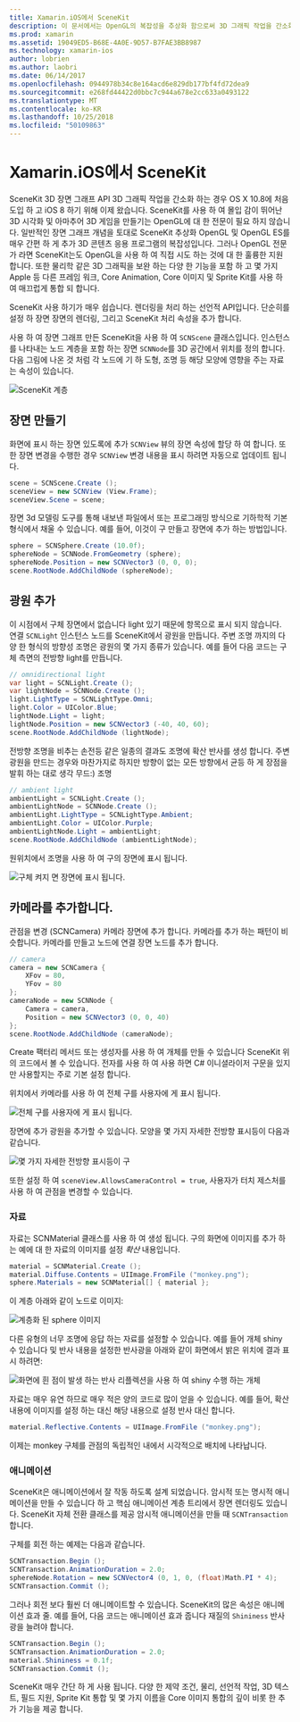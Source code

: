 ```yaml
---
title: Xamarin.iOS에서 SceneKit
description: 이 문서에서는 OpenGL의 복잡성을 추상화 함으로써 3D 그래픽 작업을 간소화 하는 3D 장면 그래프 API, SceneKit을 설명 합니다.
ms.prod: xamarin
ms.assetid: 19049ED5-B68E-4A0E-9D57-B7FAE3BB8987
ms.technology: xamarin-ios
author: lobrien
ms.author: laobri
ms.date: 06/14/2017
ms.openlocfilehash: 0944978b34c8e164acd6e829db177bf4fd72dea9
ms.sourcegitcommit: e268fd44422d0bbc7c944a678e2cc633a0493122
ms.translationtype: MT
ms.contentlocale: ko-KR
ms.lasthandoff: 10/25/2018
ms.locfileid: "50109863"
---
```

# <a name="scenekit-in-xamarinios"></a>Xamarin.iOS에서 SceneKit

SceneKit 3D 장면 그래프 API 3D 그래픽 작업을 간소화 하는 경우 OS X 10.8에 처음 도입 하 고 iOS 8 하기 위해 이제 왔습니다. SceneKit를 사용 하 여 몰입 감이 뛰어난 3D 시각화 및 아마추어 3D 게임을 만들기는 OpenGL에 대 한 전문이 필요 하지 않습니다. 일반적인 장면 그래프 개념을 토대로 SceneKit 추상화 OpenGL 및 OpenGL ES를 매우 간편 하 게 추가 3D 콘텐츠 응용 프로그램의 복잡성입니다. 그러나 OpenGL 전문가 라면 SceneKit는도 OpenGL을 사용 하 여 직접 시도 하는 것에 대 한 훌륭한 지원 합니다. 또한 물리학 같은 3D 그래픽을 보완 하는 다양 한 기능을 포함 하 고 몇 가지 Apple 등 다른 프레임 워크, Core Animation, Core 이미지 및 Sprite Kit를 사용 하 여 매끄럽게 통합 되 합니다.

SceneKit 사용 하기가 매우 쉽습니다. 렌더링을 처리 하는 선언적 API입니다. 단순히를 설정 하 장면 장면의 렌더링, 그리고 SceneKit 처리 속성을 추가 합니다.

사용 하 여 장면 그래프 만든 SceneKit을 사용 하 여 `SCNScene` 클래스입니다. 인스턴스를 나타내는 노드 계층을 포함 하는 장면 `SCNNode`를 3D 공간에서 위치를 정의 합니다. 다음 그림에 나온 것 처럼 각 노드에 기 하 도형, 조명 등 해당 모양에 영향을 주는 자료는 속성이 있습니다.

![](scenekit-images/image7.png "SceneKit 계층") 

## <a name="create-a-scene"></a>장면 만들기

화면에 표시 하는 장면 있도록에 추가 `SCNView` 뷰의 장면 속성에 할당 하 여 합니다. 또한 장면 변경을 수행한 경우 `SCNView` 변경 내용을 표시 하려면 자동으로 업데이트 됩니다.

```csharp
scene = SCNScene.Create ();
sceneView = new SCNView (View.Frame);
sceneView.Scene = scene;
```

장면 3d 모델링 도구를 통해 내보낸 파일에서 또는 프로그래밍 방식으로 기하학적 기본 형식에서 채울 수 있습니다. 예를 들어, 이것이 구 만들고 장면에 추가 하는 방법입니다.

```csharp
sphere = SCNSphere.Create (10.0f);
sphereNode = SCNNode.FromGeometry (sphere);
sphereNode.Position = new SCNVector3 (0, 0, 0);
scene.RootNode.AddChildNode (sphereNode);
```

## <a name="adding-light"></a>광원 추가

이 시점에서 구체 장면에서 없습니다 light 있기 때문에 항목으로 표시 되지 않습니다. 연결 `SCNLight` 인스턴스 노드를 SceneKit에서 광원을 만듭니다. 주변 조명 까지의 다양 한 형식의 방향성 조명은 광원의 몇 가지 종류가 있습니다. 예를 들어 다음 코드는 구체 측면의 전방향 light를 만듭니다.

```csharp
// omnidirectional light
var light = SCNLight.Create ();
var lightNode = SCNNode.Create ();
light.LightType = SCNLightType.Omni;
light.Color = UIColor.Blue;
lightNode.Light = light;
lightNode.Position = new SCNVector3 (-40, 40, 60);
scene.RootNode.AddChildNode (lightNode);
```

전방향 조명을 비추는 손전등 같은 일종의 결과도 조명에 확산 반사를 생성 합니다. 주변 광원을 만드는 경우와 마찬가지로 하지만 방향이 없는 모든 방향에서 균등 하 게 장점을 발휘 하는 대로 생각 무드:) 조명

```csharp
// ambient light
ambientLight = SCNLight.Create ();
ambientLightNode = SCNNode.Create ();
ambientLight.LightType = SCNLightType.Ambient;
ambientLight.Color = UIColor.Purple;
ambientLightNode.Light = ambientLight;
scene.RootNode.AddChildNode (ambientLightNode);
```

원위치에서 조명을 사용 하 여 구의 장면에 표시 됩니다.

![](scenekit-images/image8.png "구체 켜지 면 장면에 표시 됩니다.")
 
## <a name="adding-a-camera"></a>카메라를 추가합니다.

관점을 변경 (SCNCamera) 카메라 장면에 추가 합니다. 카메라를 추가 하는 패턴이 비슷합니다. 카메라를 만들고 노드에 연결 장면 노드를 추가 합니다.

```csharp
// camera
camera = new SCNCamera {
    XFov = 80,
    YFov = 80
};
cameraNode = new SCNNode {
    Camera = camera,
    Position = new SCNVector3 (0, 0, 40)
};
scene.RootNode.AddChildNode (cameraNode);
```

Create 팩터리 메서드 또는 생성자를 사용 하 여 개체를 만들 수 있습니다 SceneKit 위의 코드에서 볼 수 있습니다. 전자를 사용 하 여 사용 하면 C# 이니셜라이저 구문을 있지만 사용할지는 주로 기본 설정 합니다.

위치에서 카메라를 사용 하 여 전체 구를 사용자에 게 표시 됩니다.

![](scenekit-images/image9.png "전체 구를 사용자에 게 표시 됩니다.")
 
장면에 추가 광원을 추가할 수 있습니다. 모양을 몇 가지 자세한 전방향 표시등이 다음과 같습니다.

![](scenekit-images/image10.png "몇 가지 자세한 전방향 표시등이 구")
 
또한 설정 하 여 `sceneView.AllowsCameraControl = true`, 사용자가 터치 제스처를 사용 하 여 관점을 변경할 수 있습니다.

### <a name="materials"></a>자료

자료는 SCNMaterial 클래스를 사용 하 여 생성 됩니다. 구의 화면에 이미지를 추가 하는 예에 대 한 자료의 이미지를 설정 *확산* 내용입니다.

```csharp
material = SCNMaterial.Create ();
material.Diffuse.Contents = UIImage.FromFile ("monkey.png");
sphere.Materials = new SCNMaterial[] { material };
```

이 계층 아래와 같이 노드로 이미지:

![](scenekit-images/image11.png "계층화 된 sphere 이미지")
 
다른 유형의 너무 조명에 응답 하는 자료를 설정할 수 있습니다. 예를 들어 개체 shiny 수 있습니다 및 반사 내용을 설정한 반사광을 아래와 같이 화면에서 밝은 위치에 결과 표시 하려면:

![](scenekit-images/image12.png "화면에 흰 점이 발생 하는 반사 리플렉션을 사용 하 여 shiny 수행 하는 개체")
 
자료는 매우 유연 하므로 매우 적은 양의 코드로 많이 얻을 수 있습니다. 예를 들어, 확산 내용에 이미지를 설정 하는 대신 해당 내용으로 설정 반사 대신 합니다.

```csharp
material.Reflective.Contents = UIImage.FromFile ("monkey.png");
```

이제는 monkey 구체를 관점의 독립적인 내에서 시각적으로 배치에 나타납니다.

### <a name="animation"></a>애니메이션

SceneKit은 애니메이션에서 잘 작동 하도록 설계 되었습니다. 암시적 또는 명시적 애니메이션을 만들 수 있습니다 하 고 핵심 애니메이션 계층 트리에서 장면 렌더링도 있습니다. SceneKit 자체 전환 클래스를 제공 암시적 애니메이션을 만들 때 `SCNTransaction`합니다.

구체를 회전 하는 예제는 다음과 같습니다.

```csharp
SCNTransaction.Begin ();
SCNTransaction.AnimationDuration = 2.0;
sphereNode.Rotation = new SCNVector4 (0, 1, 0, (float)Math.PI * 4);
SCNTransaction.Commit ();
```

그러나 회전 보다 훨씬 더 애니메이트할 수 있습니다. SceneKit의 많은 속성은 애니메이션 효과 줄. 예를 들어, 다음 코드는 애니메이션 효과 줍니다 재질의 `Shininess` 반사광을 늘려야 합니다.

```csharp
SCNTransaction.Begin ();
SCNTransaction.AnimationDuration = 2.0;
material.Shininess = 0.1f;
SCNTransaction.Commit ();
```

SceneKit 매우 간단 하 게 사용 됩니다. 다양 한 제약 조건, 물리, 선언적 작업, 3D 텍스트, 필드 지원, Sprite Kit 통합 및 몇 가지 이름을 Core 이미지 통합의 깊이 비롯 한 추가 기능을 제공 합니다.